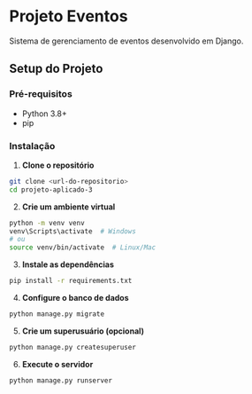 # Projeto Eventos

Sistema de gerenciamento de eventos desenvolvido em Django.

## Setup do Projeto

### Pré-requisitos
- Python 3.8+
- pip

### Instalação

1. **Clone o repositório**
```bash
git clone <url-do-repositorio>
cd projeto-aplicado-3
```

2. **Crie um ambiente virtual**
```bash
python -m venv venv
venv\Scripts\activate  # Windows
# ou
source venv/bin/activate  # Linux/Mac
```

3. **Instale as dependências**
```bash
pip install -r requirements.txt
```

4. **Configure o banco de dados**
```bash
python manage.py migrate
```

5. **Crie um superusuário (opcional)**
```bash
python manage.py createsuperuser
```

6. **Execute o servidor**
```bash
python manage.py runserver
```